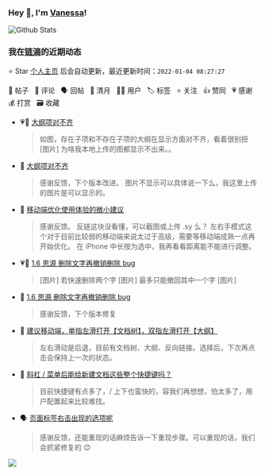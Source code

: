 ### Hey 👋, I'm [Vanessa](http://vanessa.b3log.org/)!

![Github Stats](https://github-readme-stats.vercel.app/api?username=Vanessa219&show_icons=true)

<!--events start -->

### 我在[链滴](https://ld246.com)的近期动态

⭐️ Star [个人主页](https://github.com/Vanessa219/Vanessa219) 后会自动更新，最近更新时间：`2022-01-04 08:27:27`

📝 帖子 &nbsp; 💬 评论 &nbsp; 🗣 回帖 &nbsp; 🌙 清月 &nbsp; 👨‍💻 用户 &nbsp; 🏷️ 标签 &nbsp; ⭐️ 关注 &nbsp; 👍 赞同 &nbsp; 💗 感谢 &nbsp; 💰 打赏 &nbsp; 🗃 收藏

* 💗📝 [大纲项对不齐](https://ld246.com/article/1641218635981)

  > 如图，存在子项和不存在子项的大纲在显示方面对不齐，看着很别扭 [图片] 为啥我本地上传的图都显示不出来。。
* 💬 [大纲项对不齐](https://ld246.com/article/1641218635981/comment/1641220296600#comments)

  > 感谢反馈，下个版本改进。 图片不显示可以具体说一下么，我这里上传的图片是可以显示的。
* 💬 [移动端优化使用体验的微小建议](https://ld246.com/article/1641110315727/comment/1641174851408#comments)

  > 感谢反馈。 反链这块没看懂，可以截图或上传 .sy 么？ 左右手模式这个对于目前比较弱的移动端来说太过于高级，需要等移动端成熟一点再开始优化。 在 iPhone 中长按为选中，我再看看距离能不能进行调整。
* 💗📝 [1.6 思源 删除文字再撤销删除 bug](https://ld246.com/article/1641039650671)

  > [图片] 若快速删除两个字 [图片] 最多只能撤回其中一个字 [图片]
* 💬 [1.6 思源 删除文字再撤销删除 bug](https://ld246.com/article/1641039650671/comment/1641052841341#comments)

  > 感谢反馈，下个版本修复
* 💬 [建议移动端，单指左滑打开【文档树】，双指左滑打开【大纲】](https://ld246.com/article/1641010265163/comment/1641035370273#comments)

  > 左右滑动是后退，目前有文档树、大纲、反向链接。选择后，下次再点击会保持上一次的状态。
* 💬 [斜杠 / 菜单后能给新建文档这些整个快捷键吗？](https://ld246.com/article/1640846779770/comment/1641003103296#comments)

  > 目前快捷键有点多了，/ 上下也蛮快的，容我们再想想，怕太多了，用户配置起来比较难找。
* 🗣 [页面标签右击出现的选项呢](https://ld246.com/article/1640912824960/comment/1640941386918#comments)

  > 感谢反馈，还能重现的话麻烦告诉一下重现步骤。可以重现的话，我们会抓紧修复的 😊


<!--events end -->

<a title="Hits" target="_blank" href="https://github.com/Vanessa219/Vanessa219"><img src="https://hits.b3log.org/Vanessa219/Vanessa219.svg"></a>
